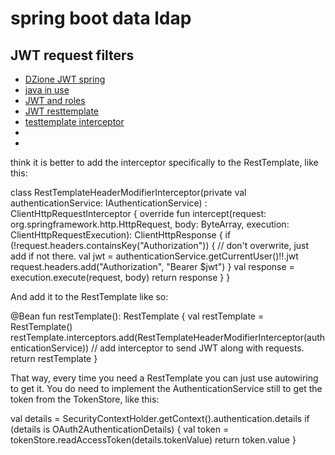 # spring boot data ldap

## JWT request filters

* [DZione JWT spring](https://dzone.com/articles/spring-boot-security-json-web-tokenjwt-hello-world)
* [java in use](https://medium.com/swlh/spring-boot-security-jwt-hello-world-example-b479e457664c)
* [JWT and roles](https://medium.com/@hantsy/protect-rest-apis-with-spring-security-and-jwt-5fbc90305cc5)
* [JWT resttemplate](https://www.kingsware.de/2019/07/20/spring-boot-passthrough-jwt-with-resttemplate/)
* [testtemplate interceptor](https://stackoverflow.com/questions/46729203/propagate-http-header-jwt-token-over-services-using-spring-rest-template)
* []()
* []()

 think it is better to add the interceptor specifically to the RestTemplate, like this:
 
 class RestTemplateHeaderModifierInterceptor(private val authenticationService: IAuthenticationService) : ClientHttpRequestInterceptor {
    override fun intercept(request: org.springframework.http.HttpRequest, body: ByteArray, execution: ClientHttpRequestExecution): ClientHttpResponse {
        if (!request.headers.containsKey("Authorization")) {
            // don't overwrite, just add if not there.
            val jwt = authenticationService.getCurrentUser()!!.jwt
            request.headers.add("Authorization", "Bearer $jwt")
        }
        val response = execution.execute(request, body)
        return response
    }
}

And add it to the RestTemplate like so:

@Bean
fun restTemplate(): RestTemplate {
    val restTemplate = RestTemplate()
restTemplate.interceptors.add(RestTemplateHeaderModifierInterceptor(authenticationService)) // add interceptor to send JWT along with requests.
    return restTemplate
}


That way, every time you need a RestTemplate you can just use autowiring to get it. You do need to implement the AuthenticationService still to get the token from the TokenStore, like this:


val details = SecurityContextHolder.getContext().authentication.details
if (details is OAuth2AuthenticationDetails) {
   val token = tokenStore.readAccessToken(details.tokenValue)
   return token.value
}

